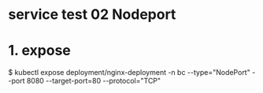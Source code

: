# service test 02 Nodeport 
# 1. expose 
$  kubectl expose deployment/nginx-deployment -n bc --type="NodePort" --port 8080 --target-port=80 --protocol="TCP"
